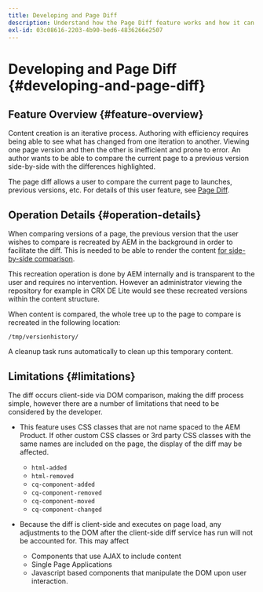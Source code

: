 ```yaml
---
title: Developing and Page Diff
description: Understand how the Page Diff feature works and how it can impact a developer
exl-id: 03c08616-2203-4b90-bed6-4836266e2507
---
```

# Developing and Page Diff {#developing-and-page-diff}

## Feature Overview {#feature-overview}

Content creation is an iterative process. Authoring with efficiency requires being able to see what has changed from one iteration to another. Viewing one page version and then the other is inefficient and prone to error. An author wants to be able to compare the current page to a previous version side-by-side with the differences highlighted.

The page diff allows a user to compare the current page to launches, previous versions, etc. For details of this user feature, see [Page Diff](/help/sites-cloud/authoring/features/page-diff.md).

## Operation Details {#operation-details}

When comparing versions of a page, the previous version that the user wishes to compare is recreated by AEM in the background in order to facilitate the diff. This is needed to be able to render the content [for side-by-side comparison](/help/sites-cloud/authoring/features/page-diff.md).

This recreation operation is done by AEM internally and is transparent to the user and requires no intervention. However an administrator viewing the repository for example in CRX DE Lite would see these recreated versions within the content structure.

When content is compared, the whole tree up to the page to compare is recreated in the following location:

`/tmp/versionhistory/`

A cleanup task runs automatically to clean up this temporary content.

## Limitations {#limitations}

The diff occurs client-side via DOM comparison, making the diff process simple, however there are a number of limitations that need to be considered by the developer.

* This feature uses CSS classes that are not name spaced to the AEM Product. If other custom CSS classes or 3rd party CSS classes with the same names are included on the page, the display of the diff may be affected.

  * `html-added`
  * `html-removed`
  * `cq-component-added`
  * `cq-component-removed`
  * `cq-component-moved`
  * `cq-component-changed`

* Because the diff is client-side and executes on page load, any adjustments to the DOM after the client-side diff service has run will not be accounted for. This may affect

  * Components that use AJAX to include content
  * Single Page Applications
  * Javascript based components that manipulate the DOM upon user interaction.
